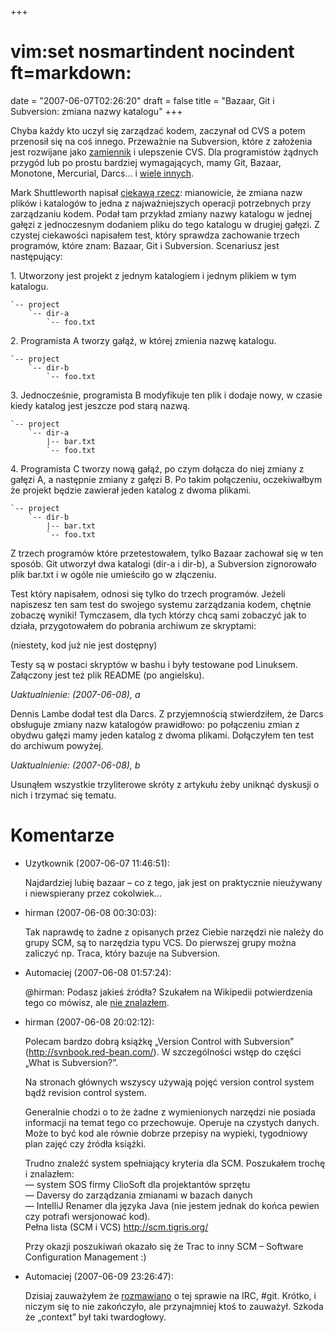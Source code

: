 +++
# vim:set nosmartindent nocindent ft=markdown:
date = "2007-06-07T02:26:20"
draft = false
title = "Bazaar, Git i Subversion: zmiana nazwy katalogu"
+++

Chyba każdy kto uczył się zarządzać kodem, zaczynał od CVS a potem przenosił się
na coś innego. Przeważnie na Subversion, które z założenia jest rozwijane jako
[zamiennik](http://subversion.tigris.org/faq.html#why) i ulepszenie CVS.  Dla
programistów żądnych przygód lub po prostu bardziej wymagających, mamy Git,
Bazaar, Monotone, Mercurial, Darcs... i [wiele
innych](http://en.wikipedia.org/wiki/Comparison_of_revision_control_software).

Mark Shuttleworth napisał [ciekawą
rzecz](http://www.markshuttleworth.com/archives/123): mianowicie, że zmiana nazw
plików i katalogów to jedna z najważniejszych operacji potrzebnych przy
zarządzaniu kodem. Podał tam przykład zmiany nazwy katalogu w jednej gałęzi
z jednoczesnym dodaniem pliku do tego katalogu w drugiej gałęzi. Z czystej
ciekawości napisałem test, który sprawdza zachowanie trzech programów, które
znam: Bazaar, Git i Subversion. Scenariusz jest następujący:

1\. Utworzony jest projekt z jednym katalogiem i jednym plikiem w tym
katalogu.

    
    
    
    `-- project
        `-- dir-a
            `-- foo.txt
    
    

2\. Programista A tworzy gałąź, w której zmienia nazwę katalogu.

    
    
    
    `-- project
        `-- dir-b
            `-- foo.txt
    
    

3\. Jednocześnie, programista B modyfikuje ten plik i dodaje nowy, w czasie
kiedy katalog jest jeszcze pod starą nazwą.

    
    
    
    `-- project
        `-- dir-a
            |-- bar.txt
            `-- foo.txt
    
    

4\. Programista C tworzy nową gałąź, po czym dołącza do niej zmiany z gałęzi
A, a następnie zmiany z gałęzi B. Po takim połączeniu, oczekiwałbym że projekt
będzie zawierał jeden katalog z dwoma plikami.

    
    
    
    `-- project
        `-- dir-b
            |-- bar.txt
            `-- foo.txt
    
    

Z trzech programów które przetestowałem, tylko Bazaar zachował się w ten
sposób. Git utworzył dwa katalogi (dir-a i dir-b), a Subversion zignorowało
plik bar.txt i w ogóle nie umieściło go w złączeniu.

Test który napisałem, odnosi się tylko do trzech programów. Jeżeli napiszesz
ten sam test do swojego systemu zarządzania kodem, chętnie zobaczę wyniki!
Tymczasem, dla tych którzy chcą sami zobaczyć jak to działa, przygotowałem do
pobrania archiwum ze skryptami:

(niestety, kod już nie jest dostępny)

Testy są w postaci skryptów w bashu i były testowane pod Linuksem. Załączony
jest też plik README (po angielsku).

_Uaktualnienie: (2007-06-08), a_

Dennis Lambe dodał test dla Darcs. Z przyjemnością stwierdziłem, że Darcs
obsługuje zmiany nazw katalogów prawidłowo: po połączeniu zmian z obydwu
gałęzi mamy jeden katalog z dwoma plikami. Dołączyłem ten test do archiwum
powyżej.

_Uaktualnienie: (2007-06-08), b_

Usunąłem wszystkie trzyliterowe skróty z artykułu żeby uniknąć dyskusji o nich
i trzymać się tematu.

# Komentarze

* Uzytkownik (2007-06-07 11:46:51): <p>Najdardziej lubię bazaar &#8211; co
  z tego, jak jest on praktycznie nieużywany i niewspierany przez
  cokolwiek&#8230;</p>
* hirman (2007-06-08 00:30:03): <p>Tak naprawdę to żadne z opisanych przez
  Ciebie narzędzi nie należy do grupy <span class="caps">SCM</span>, są to
  narzędzia typu <span class="caps">VCS</span>. Do pierwszej grupy można
  zaliczyć np. Traca, który bazuje na Subversion.</p>
* Automaciej (2007-06-08 01:57:24): <p>@hirman: Podasz jakieś źródła? Szukałem
  na Wikipedii potwierdzenia tego co mówisz, ale <a
  href="http://en.wikipedia.org/wiki/Revision_control" rel="nofollow" >nie
  znalazłem</a>.</p>
* hirman (2007-06-08 20:02:12): <p>Polecam bardzo dobrą książkę &#8222;Version
  Control with Subversion&#8221; (http://svnbook.red-bean.com/). W szczególności
  wstęp do części &#8222;What is Subversion?&#8221;.</p>  <p>Na stronach
  głównych wszyscy używają pojęć version control system bądź revision control
  system.</p>  <p>Generalnie chodzi o to że żadne z wymienionych narzędzi nie
  posiada informacji na temat tego co przechowuje. Operuje na czystych danych.
  Może to być kod ale równie dobrze przepisy na wypieki, tygodniowy plan zajęć
  czy źródła książki.</p>  <p>Trudno znaleźć system spełniający kryteria dla
  <span class="caps">SCM</span>. Poszukałem trochę i znalazłem:<br /> &#8212;
  system <span class="caps">SOS</span> firmy ClioSoft dla projektantów
  sprzętu<br /> &#8212; Daversy do zarządzania zmianami w bazach danych<br />
  &#8212; IntelliJ Renamer dla języka Java (nie jestem jednak do końca pewien
  czy potrafi wersjonować kod).<br /> Pełna lista (<span class="caps">SCM</span>
  i <span class="caps">VCS</span>) http://scm.tigris.org/</p>  <p>Przy okazji
  poszukiwań okazało się że Trac to inny <span class="caps">SCM</span> &#8211;
  Software Configuration Management :)</p>
* Automaciej (2007-06-09 23:26:47): <p>Dzisiaj zauważyłem że <a
  href="http://colabti.de/irclogger/irclogger_log/git?date=2007-06-09,Sat&amp;amp;sel=229#l387"
  rel="nofollow" >rozmawiano</a> o tej sprawie na <span class="caps">IRC</span>,
  #git. Krótko, i niczym się to nie zakończyło, ale przynajmniej ktoś to
  zauważył. Szkoda że „context” był taki twardogłowy.</p>
